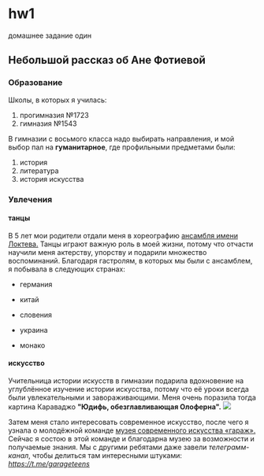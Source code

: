 # hw1
домашнее задание один

## Небольшой рассказ об Ане Фотиевой

### Образование

Школы, в которых я училась:
1. прогимназия №1723
2. гимназия №1543

В гимназии с восьмого класса надо выбирать направления, и  мой выбор пал на **гуманитарное**, где профильными предметами были:
1. история 
2. литература 
3. история искусства 

### Увлечения

#### танцы 

В 5 лет мои родители отдали меня в хореографию [ансамбля имени Локтева.](https://www.loktev-ensemble.com/ "здесь можно посмотреть сайт ансамбля")
Танцы играют важную роль в моей жизни, потому что отчасти научили меня актерству, упорству и подарили множество воспоминаний. Благодаря гастролям, в которых мы были с ансамблем, я побывала в следующих странах: 
+ германия 
- китай
+ словения 
- украина 
+ монако

#### искусство 
Учительница истории искусств в гимназии подарила вдохновение на углублённое изучение истории искусства, потому что её уроки всегда были увлекательными и завораживающими. Меня очень поразила тогда картина Караваджо **"Юдифь, обезглавливающая Олоферна".**
![](https://uploads4.wikiart.org/images/caravaggio/judith-beheading-holofernes-1599.jpg)

Затем меня стало интересовать современное искусство, после чего я узнала о молодёжной команде [музея современного искусства «гараж».](https://garagemca.org/ru) Сейчас я состою в этой команде и благодарна музею за возможности и получаемые знания. Мы с другими ребятами даже завели *телеграмм-канал*, чтобы делиться там интересными штуками: 
*https://t.me/garageteens*

